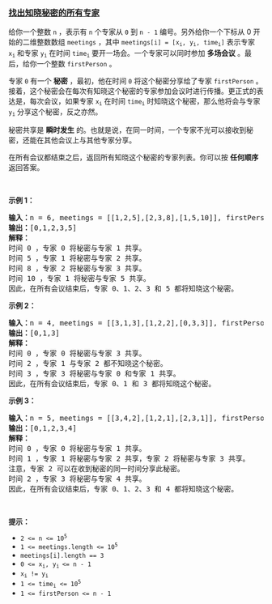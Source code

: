 ### [找出知晓秘密的所有专家](https://leetcode-cn.com/problems/find-all-people-with-secret)

<p>给你一个整数 <code>n</code> ，表示有 <code>n</code> 个专家从 <code>0</code> 到 <code>n - 1</code> 编号。另外给你一个下标从 0 开始的二维整数数组 <code>meetings</code> ，其中 <code>meetings[i] = [x<sub>i</sub>, y<sub>i</sub>, time<sub>i</sub>]</code> 表示专家 <code>x<sub>i</sub></code> 和专家 <code>y<sub>i</sub></code> 在时间 <code>time<sub>i</sub></code> 要开一场会。一个专家可以同时参加 <strong>多场会议</strong> 。最后，给你一个整数 <code>firstPerson</code> 。</p>

<p>专家 <code>0</code> 有一个 <strong>秘密</strong> ，最初，他在时间&nbsp;<code>0</code> 将这个秘密分享给了专家 <code>firstPerson</code> 。接着，这个秘密会在每次有知晓这个秘密的专家参加会议时进行传播。更正式的表达是，每次会议，如果专家 <code>x<sub>i</sub></code> 在时间 <code>time<sub>i</sub></code> 时知晓这个秘密，那么他将会与专家 <code>y<sub>i</sub></code> 分享这个秘密，反之亦然。</p>

<p>秘密共享是 <strong>瞬时发生</strong> 的。也就是说，在同一时间，一个专家不光可以接收到秘密，还能在其他会议上与其他专家分享。</p>

<p>在所有会议都结束之后，返回所有知晓这个秘密的专家列表。你可以按 <strong>任何顺序</strong> 返回答案。</p>

<p>&nbsp;</p>

<p><strong>示例 1：</strong></p>

<pre>
<strong>输入：</strong>n = 6, meetings = [[1,2,5],[2,3,8],[1,5,10]], firstPerson = 1
<strong>输出：</strong>[0,1,2,3,5]
<strong>解释：
</strong>时间 0 ，专家 0 将秘密与专家 1 共享。
时间 5 ，专家 1 将秘密与专家 2 共享。
时间 8 ，专家 2 将秘密与专家 3 共享。
时间 10 ，专家 1 将秘密与专家 5 共享。
因此，在所有会议结束后，专家 0、1、2、3 和 5 都将知晓这个秘密。
</pre>

<p><strong>示例 2：</strong></p>

<pre>
<strong>输入：</strong>n = 4, meetings = [[3,1,3],[1,2,2],[0,3,3]], firstPerson = 3
<strong>输出：</strong>[0,1,3]
<strong>解释：</strong>
时间 0 ，专家 0 将秘密与专家 3 共享。
时间 2 ，专家 1 与专家 2 都不知晓这个秘密。
时间 3 ，专家 3 将秘密与专家 0 和专家 1 共享。
因此，在所有会议结束后，专家 0、1 和 3 都将知晓这个秘密。
</pre>

<p><strong>示例 3：</strong></p>

<pre>
<strong>输入：</strong>n = 5, meetings = [[3,4,2],[1,2,1],[2,3,1]], firstPerson = 1
<strong>输出：</strong>[0,1,2,3,4]
<strong>解释：</strong>
时间 0 ，专家 0 将秘密与专家 1 共享。
时间 1 ，专家 1 将秘密与专家 2 共享，专家 2 将秘密与专家 3 共享。
注意，专家 2 可以在收到秘密的同一时间分享此秘密。
时间 2 ，专家 3 将秘密与专家 4 共享。
因此，在所有会议结束后，专家 0、1、2、3 和 4 都将知晓这个秘密。</pre>

<p>&nbsp;</p>

<p><strong>提示：</strong></p>

<ul>
	<li><code>2 &lt;= n &lt;= 10<sup>5</sup></code></li>
	<li><code>1 &lt;= meetings.length &lt;= 10<sup>5</sup></code></li>
	<li><code>meetings[i].length == 3</code></li>
	<li><code>0 &lt;= x<sub>i</sub>, y<sub>i </sub>&lt;= n - 1</code></li>
	<li><code>x<sub>i</sub> != y<sub>i</sub></code></li>
	<li><code>1 &lt;= time<sub>i</sub> &lt;= 10<sup>5</sup></code></li>
	<li><code>1 &lt;= firstPerson &lt;= n - 1</code></li>
</ul>
